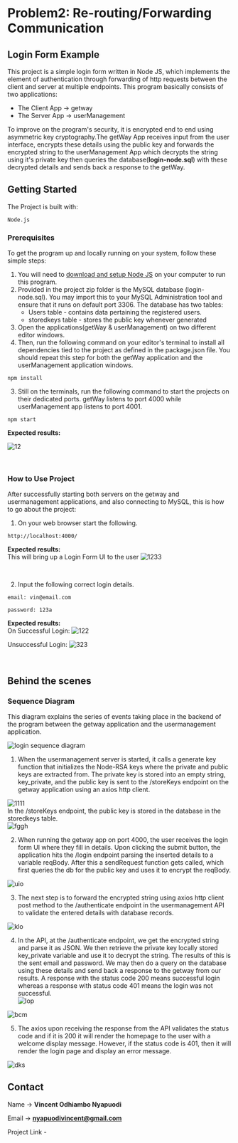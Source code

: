 # Problem2: Re-routing/Forwarding Communication
## Login Form Example
This project is a simple login form written in Node JS, which implements the element of authentication through forwarding of http requests between the client and server at multiple endpoints. This program basically consists of two applications:
  - The Client App -> getway
  - The Server App -> userManagement  
  
To improve on the program's security, it is encrypted end to end using asymmetric key cryptography.The getWay App receives input from the user interface, encrypts these details using the public key and forwards the encrypted string to the userManagement App which decrypts the string using it's private key then queries the database(**login-node.sql**) with these decrypted details and sends back a response to the getWay.

## Getting Started
The Project is built with: 
```
Node.js
```

### Prerequisites
To get the program up and locally running on your system, follow these simple steps:
1. You will need to [download and setup Node JS](https://nodejs.org/en/) on your computer to run this program.
2. Provided in the project zip folder is the MySQL database (login-node.sql). You may import this to your MySQL Administration tool and ensure that it runs on default port 3306. The database has two tables:
    - Users table - contains data pertaining the registered users.
    - storedkeys table - stores the public key whenever generated
3. Open the applications(getWay & userManagement) on two different editor windows.
4. Then, run the following command on your editor's terminal to install all dependencies tied to the project as defined in the package.json file. You should repeat this step for both the getWay application and the userManagement application windows.
```
npm install
```
3. Still on the terminals, run the following command to start the projects on their dedicated ports. getWay listens to port 4000 while userManagement app listens to port 4001.
```
npm start
```
**Expected results:**

![12](https://user-images.githubusercontent.com/65035748/150553405-d412675b-2e07-43c4-9384-0281f7be9320.png)

</br>

### How to Use Project
After successfully starting both servers on the getway and usermanagement applications, and also connecting to MySQL, this is how to go about the project:   
1. On your web browser start the following.
```
http://localhost:4000/
```
**Expected results:**   
  This will bring up a Login Form UI to the user
  ![1233](https://user-images.githubusercontent.com/65035748/150556619-71c6d494-8118-45f8-a83d-ad0bd01ac8c7.png)

</br>

2. Input the following correct login details.   
```
email: vin@email.com
```
```
password: 123a
```
**Expected results:**   
  On Successful Login: 
  ![122](https://user-images.githubusercontent.com/65035748/150558556-783939ec-9530-442c-9de5-b384c91372e0.png)
     
  Unsuccessful Login:
  ![323](https://user-images.githubusercontent.com/65035748/150559004-d11cc4e6-94b0-4512-bab1-822428d61e16.png)

</br>

## Behind the scenes
### Sequence Diagram
This diagram explains the series of events taking place in the backend of the program between the getway application and the usermanagement application.   

![login sequence diagram](https://user-images.githubusercontent.com/65035748/150589771-4e7e4168-2dfe-42d4-a026-c87ef12fc236.png)   


1. When the usermanagement server is started, it calls a generate key function that initializes the Node-RSA keys where the private and public keys are extracted from. The private key is stored into an empty string, key_private, and the public key is sent to the /storeKeys endpoint on the getway application using an axios http client.   
 
![1111](https://user-images.githubusercontent.com/65035748/150591179-af41a165-b9b1-4e70-b839-4049a7c8cc88.png)   
In the /storeKeys endpoint, the public key is stored in the database in the storedkeys table.   
![fggh](https://user-images.githubusercontent.com/65035748/150592055-c34e570c-1286-40b1-9c7f-c19b4164018d.png)   

2. When running the getway app on port 4000, the user receives the login form UI where they fill in details. Upon clicking the submit button, the application hits the /login endpoint parsing the inserted details to a variable reqBody. After this a sendRequest function gets called, which first queries the db for the public key and uses it to encrypt the reqBody.   

![uio](https://user-images.githubusercontent.com/65035748/150593035-92b3bda4-0ccd-4255-b220-97e10a6b01d6.png)   

3. The next step is to forward the encrypted string using axios http client post method to the /authenticate endpoint in the usermanagement API to validate the entered details with database records.   

![klo](https://user-images.githubusercontent.com/65035748/150593757-115910ae-9705-49ba-9f2a-6206aaa3543c.png)   

4. In the API, at the /authenticate endpoint, we get the encrypted string and parse it as JSON. We then retrieve the private key locally stored key_private variable and use it to decrypt the string. The results of this is the sent email and password. We may then do a query on the database using these details and send back a response to the getway from our results. A response with the status code 200 means successful login whereas a response with status code 401 means the login was not successful.   
![lop](https://user-images.githubusercontent.com/65035748/150594863-3b7f6cf2-b945-4673-ace4-ab03035c22a7.png)   

![bcm](https://user-images.githubusercontent.com/65035748/150595114-e9bd7bf4-58c6-434b-b2c9-80472b228e67.png)   

5. The axios upon receiving the response from the API validates the status code and if it is 200 it will render the homepage to the user with a welcome display message. However, if the status code is 401, then it will render the login page and display an error message.   

![dks](https://user-images.githubusercontent.com/65035748/150596010-c95d8a81-dab2-43dc-bdc6-42201982cdbf.png)


## Contact
Name -> **Vincent Odhiambo Nyapuodi**   

Email -> **nyapuodivincent@gmail.com**   

Project Link - 
